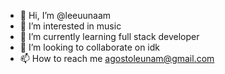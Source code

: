 - 👋 Hi, I’m @leeuunaam
- 👀 I’m interested in music 
- 🌱 I’m currently learning full stack developer
- 💞️ I’m looking to collaborate on idk
- 📫 How to reach me agostoleunam@gmail.com

<!---
leeuunaam/leeuunaam is a ✨ special ✨ repository because its `README.md` (this file) appears on your GitHub profile.
You can click the Preview link to take a look at your changes.
--->
